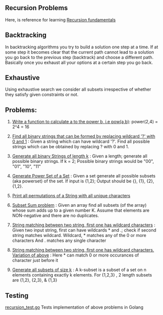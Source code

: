 ## Recursion Problems
Here, is reference for learning [Recursion fundamentals](http://geekrai.blogspot.in/2015/08/recursive-thinking.html)

## Backtracking
In backtracking algorithms you try to build a solution one step at a time. If at some step it becomes clear that the current path cannot lead to a solution you go back to the previous step (backtrack) and choose a different path. Basically once you exhaust all your options at a certain step you go back. 

## Exhaustive
Using exhaustive search we consider all subsets irrespective of whether they satisfy given constraints or not. 


## Problems: 
1. [Write a function to calculate a to the power b, i.e pow(a,b)](https://github.com/raiskumar/algo-ds/blob/master/recursion/power.go):
    power(2,4) = 2^4 = 16   

2. [Find all binary strings that can be formed by replacing wildcard '?' with 0 and 1](https://github.com/raiskumar/algo-ds/blob/master/recursion/allCombinationsOfBinaryStrings.go) : Given a string which can have wildcard '?'. Find all possible strings which can be obtained by replacing ? with 0 and 1.      

3. [Generate all binary Strings of length k](https://github.com/raiskumar/algo-ds/blob/master/recursion/generateAllBinaryStrings.go) : Given a length; generate all possible binary strings. If k = 2; Possible binary strings would be "00", "01", "10", "11"

4. [Generate Power Set of a Set](https://github.com/raiskumar/algo-ds/blob/master/recursion/powerSet.go) : Given a set generate all possible subsets (aka powerset) of the set. If input is {1,2}; Output should be {}, {1}, {2}, {1,2}. 

5. [Print all permutations of a String with all unique characters](https://github.com/raiskumar/algo-ds/blob/master/recursion/permutation.go)

6. [Subset Sum problem](https://github.com/raiskumar/algo-ds/blob/master/recursion/subsetSum.go) : Given an array find all subsets (of the array) whose sum adds up to a given number K. Assume that elements are NON-negative and there are no duplicates. 

7. [String matching between two string, first one has wildcard characters](https://github.com/raiskumar/algo-ds/blob/master/recursion/stringMatchWithOneHavingWildcard.go) : Given two input string, first can have wildcards * and .; check if second string matches wildcard. Wildcard, * matches any of the 0 or more characters And . matches any single character

8. [String matching between two string, first one has wildcard characters. Variation of above](https://github.com/raiskumar/algo-ds/blob/master/recursion/stringMatchWithOneHavingWildcardV2.go) : Here * can match 0 or more occurances of character just before it

9. [Generate all subsets of size k](https://github.com/raiskumar/algo-ds/blob/master/recursion/kSubsets.go) : A k-subset is a subset of a set on n elements containing exactly k elements. For {1,2,3} , 2 length subsets are {1,2}, {2,3}, & {1,3}

## Testing
 [recursion_test.go](recursion_test.go) Tests implementation of above problems in Golang